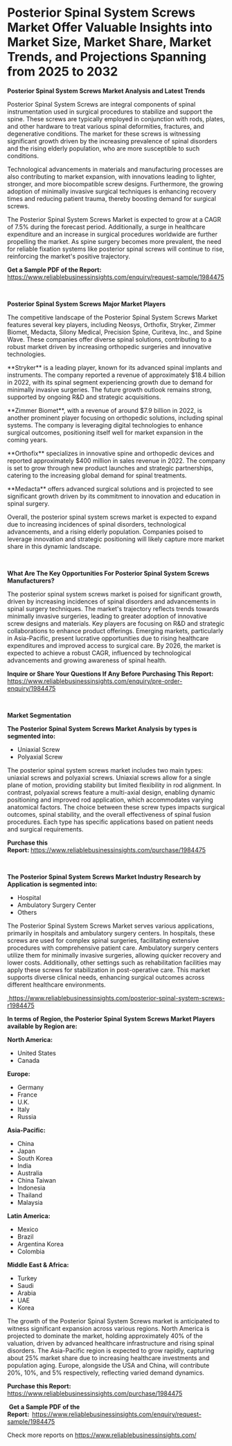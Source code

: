 <p><h1>Posterior Spinal System Screws Market Offer Valuable Insights into Market Size, Market Share, Market Trends, and Projections Spanning from 2025 to 2032</h1></p><p><strong>Posterior Spinal System Screws Market Analysis and Latest Trends</strong></p>
<p><p>Posterior Spinal System Screws are integral components of spinal instrumentation used in surgical procedures to stabilize and support the spine. These screws are typically employed in conjunction with rods, plates, and other hardware to treat various spinal deformities, fractures, and degenerative conditions. The market for these screws is witnessing significant growth driven by the increasing prevalence of spinal disorders and the rising elderly population, who are more susceptible to such conditions.</p><p>Technological advancements in materials and manufacturing processes are also contributing to market expansion, with innovations leading to lighter, stronger, and more biocompatible screw designs. Furthermore, the growing adoption of minimally invasive surgical techniques is enhancing recovery times and reducing patient trauma, thereby boosting demand for surgical screws.</p><p>The Posterior Spinal System Screws Market is expected to grow at a CAGR of 7.5% during the forecast period. Additionally, a surge in healthcare expenditure and an increase in surgical procedures worldwide are further propelling the market. As spine surgery becomes more prevalent, the need for reliable fixation systems like posterior spinal screws will continue to rise, reinforcing the market's positive trajectory.</p></p>
<p><strong>Get a Sample PDF of the Report:&nbsp;</strong> <a href="https://www.reliablebusinessinsights.com/enquiry/request-sample/1984475?utm_campaign=3004&utm_medium=2&utm_source=Github&utm_content=ia&utm_term=05032025&utm_id=posterior-spinal-system-screws">https://www.reliablebusinessinsights.com/enquiry/request-sample/1984475</a></p>
<p>&nbsp;</p>
<p><strong>Posterior Spinal System Screws Major Market Players</strong></p>
<p><p>The competitive landscape of the Posterior Spinal System Screws Market features several key players, including Neosys, Orthofix, Stryker, Zimmer Biomet, Medacta, Silony Medical, Precision Spine, Curiteva, Inc., and Spine Wave. These companies offer diverse spinal solutions, contributing to a robust market driven by increasing orthopedic surgeries and innovative technologies.</p><p>**Stryker** is a leading player, known for its advanced spinal implants and instruments. The company reported a revenue of approximately $18.4 billion in 2022, with its spinal segment experiencing growth due to demand for minimally invasive surgeries. The future growth outlook remains strong, supported by ongoing R&D and strategic acquisitions.</p><p>**Zimmer Biomet**, with a revenue of around $7.9 billion in 2022, is another prominent player focusing on orthopedic solutions, including spinal systems. The company is leveraging digital technologies to enhance surgical outcomes, positioning itself well for market expansion in the coming years.</p><p>**Orthofix** specializes in innovative spine and orthopedic devices and reported approximately $400 million in sales revenue in 2022. The company is set to grow through new product launches and strategic partnerships, catering to the increasing global demand for spinal treatments.</p><p>**Medacta** offers advanced surgical solutions and is projected to see significant growth driven by its commitment to innovation and education in spinal surgery. </p><p>Overall, the posterior spinal system screws market is expected to expand due to increasing incidences of spinal disorders, technological advancements, and a rising elderly population. Companies poised to leverage innovation and strategic positioning will likely capture more market share in this dynamic landscape.</p></p>
<p>&nbsp;</p>
<p><strong>What Are The Key Opportunities For Posterior Spinal System Screws Manufacturers?</strong></p>
<p><p>The posterior spinal system screws market is poised for significant growth, driven by increasing incidences of spinal disorders and advancements in spinal surgery techniques. The market's trajectory reflects trends towards minimally invasive surgeries, leading to greater adoption of innovative screw designs and materials. Key players are focusing on R&D and strategic collaborations to enhance product offerings. Emerging markets, particularly in Asia-Pacific, present lucrative opportunities due to rising healthcare expenditures and improved access to surgical care. By 2026, the market is expected to achieve a robust CAGR, influenced by technological advancements and growing awareness of spinal health.</p></p>
<p><strong>Inquire or Share Your Questions If Any Before Purchasing This Report:</strong> <a href="https://www.reliablebusinessinsights.com/enquiry/pre-order-enquiry/1984475?utm_campaign=3004&utm_medium=2&utm_source=Github&utm_content=ia&utm_term=05032025&utm_id=posterior-spinal-system-screws">https://www.reliablebusinessinsights.com/enquiry/pre-order-enquiry/1984475</a></p>
<p>&nbsp;</p>
<p><strong>Market Segmentation</strong></p>
<p><strong>The Posterior Spinal System Screws Market Analysis by types is segmented into:</strong></p>
<p><ul><li>Uniaxial Screw</li><li>Polyaxial Screw</li></ul></p>
<p><p>The posterior spinal system screws market includes two main types: uniaxial screws and polyaxial screws. Uniaxial screws allow for a single plane of motion, providing stability but limited flexibility in rod alignment. In contrast, polyaxial screws feature a multi-axial design, enabling dynamic positioning and improved rod application, which accommodates varying anatomical factors. The choice between these screw types impacts surgical outcomes, spinal stability, and the overall effectiveness of spinal fusion procedures. Each type has specific applications based on patient needs and surgical requirements.</p></p>
<p><strong>Purchase this Report:&nbsp;</strong><a href="https://www.reliablebusinessinsights.com/purchase/1984475?utm_campaign=3004&utm_medium=2&utm_source=Github&utm_content=ia&utm_term=05032025&utm_id=posterior-spinal-system-screws">https://www.reliablebusinessinsights.com/purchase/1984475</a></p>
<p>&nbsp;</p>
<p><strong>The Posterior Spinal System Screws Market Industry Research by Application is segmented into:</strong></p>
<p><ul><li>Hospital</li><li>Ambulatory Surgery Center</li><li>Others</li></ul></p>
<p><p>The Posterior Spinal System Screws Market serves various applications, primarily in hospitals and ambulatory surgery centers. In hospitals, these screws are used for complex spinal surgeries, facilitating extensive procedures with comprehensive patient care. Ambulatory surgery centers utilize them for minimally invasive surgeries, allowing quicker recovery and lower costs. Additionally, other settings such as rehabilitation facilities may apply these screws for stabilization in post-operative care. This market supports diverse clinical needs, enhancing surgical outcomes across different healthcare environments.</p></p>
<p><a href="https://www.reliablebusinessinsights.com/posterior-spinal-system-screws-r1984475?utm_campaign=3004&utm_medium=2&utm_source=Github&utm_content=ia&utm_term=05032025&utm_id=posterior-spinal-system-screws">&nbsp;https://www.reliablebusinessinsights.com/posterior-spinal-system-screws-r1984475</a></p>
<p><strong>In terms of Region, the Posterior Spinal System Screws Market Players available by Region are:</strong></p>
<p>
    <p> <strong> North America: </strong>
        <ul>
            <li>United States</li>
            <li>Canada</li>
        </ul>
        </p> 
    <p> <strong> Europe: </strong>
        <ul>
            <li>Germany</li>
            <li>France</li>
            <li>U.K.</li>
            <li>Italy</li>
            <li>Russia</li>
        </ul>
        </p> 
    <p> <strong> Asia-Pacific: </strong>
        <ul>
            <li>China</li>
            <li>Japan</li>
            <li>South Korea</li>
            <li>India</li>
            <li>Australia</li>
            <li>China Taiwan</li>
            <li>Indonesia</li>
            <li>Thailand</li>
            <li>Malaysia</li>
        </ul>
        </p> 
    <p> <strong> Latin America: </strong>
        <ul>
            <li>Mexico</li>
            <li>Brazil</li>
            <li>Argentina Korea</li>
            <li>Colombia</li>
        </ul>
        </p> 
    <p> <strong> Middle East & Africa: </strong>
        <ul>
            <li>Turkey</li>
            <li>Saudi</li>
            <li>Arabia</li>
            <li>UAE</li>
            <li>Korea</li>
        </ul>
    </p>
    </p>
<p><p>The growth of the Posterior Spinal System Screws market is anticipated to witness significant expansion across various regions. North America is projected to dominate the market, holding approximately 40% of the valuation, driven by advanced healthcare infrastructure and rising spinal disorders. The Asia-Pacific region is expected to grow rapidly, capturing about 25% market share due to increasing healthcare investments and population aging. Europe, alongside the USA and China, will contribute 20%, 10%, and 5% respectively, reflecting varied demand dynamics.</p></p>
<p><strong>Purchase this Report: </strong><a href="https://www.reliablebusinessinsights.com/purchase/1984475?utm_campaign=3004&utm_medium=2&utm_source=Github&utm_content=ia&utm_term=05032025&utm_id=posterior-spinal-system-screws">https://www.reliablebusinessinsights.com/purchase/1984475</a></p>
<p>&nbsp;<strong>Get a Sample PDF of the Report:&nbsp;&nbsp;</strong><a href="https://www.reliablebusinessinsights.com/enquiry/request-sample/1984475?utm_campaign=3004&utm_medium=2&utm_source=Github&utm_content=ia&utm_term=05032025&utm_id=posterior-spinal-system-screws">https://www.reliablebusinessinsights.com/enquiry/request-sample/1984475</a></p>
<p><strong></strong></p>
<p>Check more reports on <a href="https://www.reliablebusinessinsights.com/?utm_campaign=3004&utm_medium=2&utm_source=Github&utm_content=ia&utm_term=05032025&utm_id=posterior-spinal-system-screws">https://www.reliablebusinessinsights.com/</a></p>